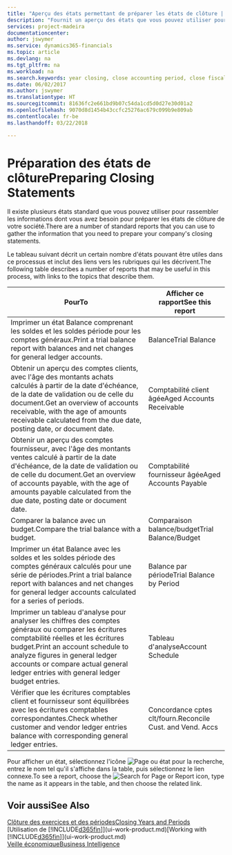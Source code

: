```yaml
---
title: "Aperçu des états permettant de préparer les états de clôture | Microsoft Docs"
description: "Fournit un aperçu des états que vous pouvez utiliser pour rassembler les informations pour préparer les états de clôture de votre société à la fin de l'année fiscale."
services: project-madeira
documentationcenter: 
author: jswymer
ms.service: dynamics365-financials
ms.topic: article
ms.devlang: na
ms.tgt_pltfrm: na
ms.workload: na
ms.search.keywords: year closing, close accounting period, close fiscal year, aging, creditor payments, vendor payments, assets, liabilities, equity, analysis, reporting, financial report, business intelligence, BI, Power Bi, KPI
ms.date: 06/02/2017
ms.author: jswymer
ms.translationtype: HT
ms.sourcegitcommit: 81636fc2e661bd9b07c54da1cd5d0d27e30d01a2
ms.openlocfilehash: 9070d8d1454b43ccfc25276ac679c099b9e809ab
ms.contentlocale: fr-be
ms.lasthandoff: 03/22/2018

---
```

# <a name="preparing-closing-statements"></a><span data-ttu-id="c517a-103">Préparation des états de clôture</span><span class="sxs-lookup"><span data-stu-id="c517a-103">Preparing Closing Statements</span></span>
<span data-ttu-id="c517a-104">Il existe plusieurs états standard que vous pouvez utiliser pour rassembler les informations dont vous avez besoin pour préparer les états de clôture de votre société.</span><span class="sxs-lookup"><span data-stu-id="c517a-104">There are a number of standard reports that you can use to gather the information that you need to prepare your company's closing statements.</span></span>

<span data-ttu-id="c517a-105">Le tableau suivant décrit un certain nombre d'états pouvant être utiles dans ce processus et inclut des liens vers les rubriques qui les décrivent.</span><span class="sxs-lookup"><span data-stu-id="c517a-105">The following table describes a number of reports that may be useful in this process, with links to the topics that describe them.</span></span>

| <span data-ttu-id="c517a-106">Pour</span><span class="sxs-lookup"><span data-stu-id="c517a-106">To</span></span> | <span data-ttu-id="c517a-107">Afficher ce rapport</span><span class="sxs-lookup"><span data-stu-id="c517a-107">See this report</span></span> |
| --- | --- |
| <span data-ttu-id="c517a-108">Imprimer un état Balance comprenant les soldes et les soldes période pour les comptes généraux.</span><span class="sxs-lookup"><span data-stu-id="c517a-108">Print a trial balance report with balances and net changes for general ledger accounts.</span></span> |<span data-ttu-id="c517a-109">Balance</span><span class="sxs-lookup"><span data-stu-id="c517a-109">Trial Balance</span></span> |
| <span data-ttu-id="c517a-110">Obtenir un aperçu des comptes clients, avec l'âge des montants achats calculés à partir de la date d'échéance, de la date de validation ou de celle du document.</span><span class="sxs-lookup"><span data-stu-id="c517a-110">Get an overview of accounts receivable, with the age of amounts receivable calculated from the due date, posting date, or document date.</span></span> |<span data-ttu-id="c517a-111">Comptabilité client âgée</span><span class="sxs-lookup"><span data-stu-id="c517a-111">Aged Accounts Receivable</span></span> |
| <span data-ttu-id="c517a-112">Obtenir un aperçu des comptes fournisseur, avec l'âge des montants ventes calculé à partir de la date d'échéance, de la date de validation ou de celle du document.</span><span class="sxs-lookup"><span data-stu-id="c517a-112">Get an overview of accounts payable, with the age of amounts payable calculated from the due date, posting date or document date.</span></span> |<span data-ttu-id="c517a-113">Comptabilité fournisseur âgée</span><span class="sxs-lookup"><span data-stu-id="c517a-113">Aged Accounts Payable</span></span> |
| <span data-ttu-id="c517a-114">Comparer la balance avec un budget.</span><span class="sxs-lookup"><span data-stu-id="c517a-114">Compare the trial balance with a budget.</span></span> |<span data-ttu-id="c517a-115">Comparaison balance/budget</span><span class="sxs-lookup"><span data-stu-id="c517a-115">Trial Balance/Budget</span></span> |
| <span data-ttu-id="c517a-116">Imprimer un état Balance avec les soldes et les soldes période des comptes généraux calculés pour une série de périodes.</span><span class="sxs-lookup"><span data-stu-id="c517a-116">Print a trial balance report with balances and net changes for general ledger accounts calculated for a series of periods.</span></span> |<span data-ttu-id="c517a-117">Balance par période</span><span class="sxs-lookup"><span data-stu-id="c517a-117">Trial Balance by Period</span></span> |
| <span data-ttu-id="c517a-118">Imprimer un tableau d'analyse pour analyser les chiffres des comptes généraux ou comparer les écritures comptabilité réelles et les écritures budget.</span><span class="sxs-lookup"><span data-stu-id="c517a-118">Print an account schedule to analyze figures in general ledger accounts or compare actual general ledger entries with general ledger budget entries.</span></span> |<span data-ttu-id="c517a-119">Tableau d'analyse</span><span class="sxs-lookup"><span data-stu-id="c517a-119">Account Schedule</span></span> |
| <span data-ttu-id="c517a-120">Vérifier que les écritures comptables client et fournisseur sont équilibrées avec les écritures comptables correspondantes.</span><span class="sxs-lookup"><span data-stu-id="c517a-120">Check whether customer and vendor ledger entries balance with corresponding general ledger entries.</span></span> |<span data-ttu-id="c517a-121">Concordance cptes clt/fourn.</span><span class="sxs-lookup"><span data-stu-id="c517a-121">Reconcile Cust. and Vend. Accs</span></span> |

<span data-ttu-id="c517a-122">Pour afficher un état, sélectionnez l'icône ![Page ou état pour la recherche](media/ui-search/search_small.png "icône Page ou état pour la recherche"), entrez le nom tel qu'il s'affiche dans la table, puis sélectionnez le lien connexe.</span><span class="sxs-lookup"><span data-stu-id="c517a-122">To see a report, choose the ![Search for Page or Report](media/ui-search/search_small.png "Search for Page or Report icon") icon, type the name as it appears in the table, and then choose the related link.</span></span>

## <a name="see-also"></a><span data-ttu-id="c517a-123">Voir aussi</span><span class="sxs-lookup"><span data-stu-id="c517a-123">See Also</span></span>
[<span data-ttu-id="c517a-124">Clôture des exercices et des périodes</span><span class="sxs-lookup"><span data-stu-id="c517a-124">Closing Years and Periods</span></span>](year-close-years-periods.md)  
<span data-ttu-id="c517a-125">[Utilisation de [!INCLUDE[d365fin](includes/d365fin_md.md)]](ui-work-product.md)</span><span class="sxs-lookup"><span data-stu-id="c517a-125">[Working with [!INCLUDE[d365fin](includes/d365fin_md.md)]](ui-work-product.md)</span></span>  
[<span data-ttu-id="c517a-126">Veille économique</span><span class="sxs-lookup"><span data-stu-id="c517a-126">Business Intelligence</span></span>](bi.md)

